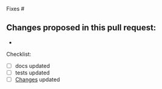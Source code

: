 Fixes #

Changes proposed in this pull request:
- 
- 

Checklist:
- [ ] docs updated
- [ ] tests updated
- [ ] [Changes](https://github.com/haraka/Haraka/blob/master/Changes.md) updated
